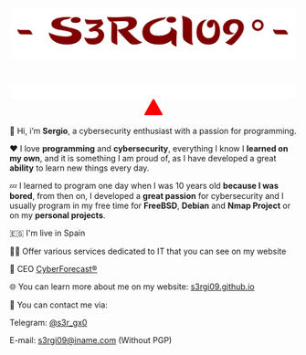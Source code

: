<p align="center">
  <img src="s3rgi09.png" width="500px">
</p>

# 

<p align="center">
  <img src="typing_text.svg" width="500px">
  <br>
  <img src="triangle.svg" width="32px">
</p>

👋 Hi, i’m **Sergio**, a cybersecurity enthusiast with a passion for programming.

❤️ I love **programming** and **cybersecurity**, everything I know I **learned on my own**, and it is something I am proud of, as I have developed a great **ability** to learn new things every day.

💤 I learned to program one day when I was 10 years old **because I was bored**, from then on, I developed a **great passion** for cybersecurity and I usually program in my free time for **FreeBSD**, **Debian** and **Nmap Project** or on my **personal projects**.

🇪🇸 I'm live in Spain

🕵️‍♂️ Offer various services dedicated to IT that you can see on my website

🚀 CEO [CyberForecast®](https://cyberforecast.pages.dev/)

🌐 You can learn more about me on my website: [s3rgi09.github.io](https://s3rgi09.github.io/)

📨 You can contact me via: 

Telegram: [@s3r_gx0](https://t.me/s3r_gx0)

E-mail: [s3rgi09@iname.com](mailto://s3rgi09.iname.com) (Without PGP)
